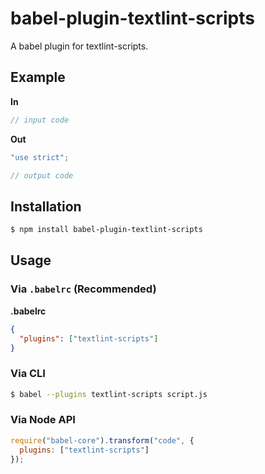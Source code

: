 # babel-plugin-textlint-scripts

A babel plugin for textlint-scripts.

## Example

**In**

```js
// input code
```

**Out**

```js
"use strict";

// output code
```

## Installation

```sh
$ npm install babel-plugin-textlint-scripts
```

## Usage

### Via `.babelrc` (Recommended)

**.babelrc**

```json
{
  "plugins": ["textlint-scripts"]
}
```

### Via CLI

```sh
$ babel --plugins textlint-scripts script.js
```

### Via Node API

```javascript
require("babel-core").transform("code", {
  plugins: ["textlint-scripts"]
});
```
